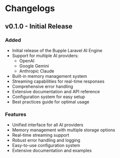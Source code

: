 # Changelogs

## v0.1.0 - Initial Release

### Added
- Initial release of the Bupple Laravel AI Engine
- Support for multiple AI providers:
  - OpenAI
  - Google Gemini
  - Anthropic Claude
- Built-in memory management system
- Streaming capabilities for real-time responses
- Comprehensive error handling
- Extensive documentation and API reference
- Configuration system for easy setup
- Best practices guide for optimal usage

### Features
- Unified interface for all AI providers
- Memory management with multiple storage options
- Real-time streaming support
- Robust error handling and logging
- Easy-to-use configuration system
- Extensive documentation and examples 